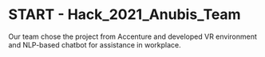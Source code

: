 # START - Hack_2021_Anubis_Team 

Our team chose the project from Accenture and developed VR environment and NLP-based chatbot for assistance in workplace. 




